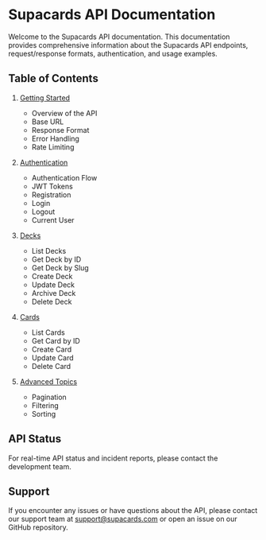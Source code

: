 # Supacards API Documentation

Welcome to the Supacards API documentation. This documentation provides comprehensive information about the Supacards API endpoints, request/response formats, authentication, and usage examples.

## Table of Contents

1. [Getting Started](./getting-started.md)
   - Overview of the API
   - Base URL
   - Response Format
   - Error Handling
   - Rate Limiting

2. [Authentication](./authentication.md)
   - Authentication Flow
   - JWT Tokens
   - Registration
   - Login
   - Logout
   - Current User

3. [Decks](./decks.md)
   - List Decks
   - Get Deck by ID
   - Get Deck by Slug
   - Create Deck
   - Update Deck
   - Archive Deck
   - Delete Deck

4. [Cards](./cards.md)
   - List Cards
   - Get Card by ID
   - Create Card
   - Update Card
   - Delete Card

5. [Advanced Topics](./advanced.md)
   - Pagination
   - Filtering
   - Sorting

## API Status

For real-time API status and incident reports, please contact the development team.

## Support

If you encounter any issues or have questions about the API, please contact our support team at support@supacards.com or open an issue on our GitHub repository. 